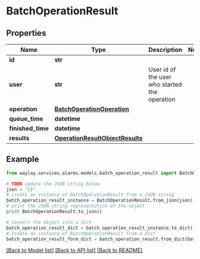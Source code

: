# BatchOperationResult


## Properties

Name | Type | Description | Notes
------------ | ------------- | ------------- | -------------
**id** | **str** |  | 
**user** | **str** | User id of the user who started the operation | 
**operation** | [**BatchOperationOperation**](BatchOperationOperation.md) |  | 
**queue_time** | **datetime** |  | 
**finished_time** | **datetime** |  | 
**results** | [**OperationResultObjectResults**](OperationResultObjectResults.md) |  | 

## Example

```python
from waylay.services.alarms.models.batch_operation_result import BatchOperationResult

# TODO update the JSON string below
json = "{}"
# create an instance of BatchOperationResult from a JSON string
batch_operation_result_instance = BatchOperationResult.from_json(json)
# print the JSON string representation of the object
print BatchOperationResult.to_json()

# convert the object into a dict
batch_operation_result_dict = batch_operation_result_instance.to_dict()
# create an instance of BatchOperationResult from a dict
batch_operation_result_form_dict = batch_operation_result.from_dict(batch_operation_result_dict)
```
[[Back to Model list]](../README.md#documentation-for-models) [[Back to API list]](../README.md#documentation-for-api-endpoints) [[Back to README]](../README.md)


